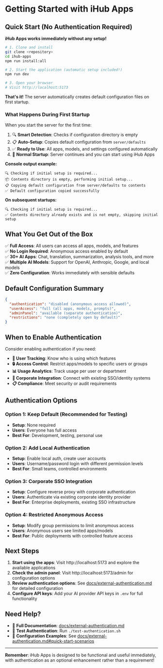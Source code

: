 # Getting Started with iHub Apps

## Quick Start (No Authentication Required)

**iHub Apps works immediately without any setup!**

```bash
# 1. Clone and install
git clone <repository>
cd ihub-apps
npm run install:all

# 2. Start the application (automatic setup included!)
npm run dev

# 3. Open your browser
# Visit http://localhost:5173
```

**That's it!** The server automatically creates default configuration files on first startup.

### What Happens During First Startup

When you start the server for the first time:

1. 🔍 **Smart Detection**: Checks if configuration directory is empty
2. 📋 **Auto-Setup**: Copies default configuration from `server/defaults`
3. ✅ **Ready to Use**: All apps, models, and settings configured automatically
4. 🚀 **Normal Startup**: Server continues and you can start using iHub Apps

**Console output example:**
```
🔍 Checking if initial setup is required...
📦 Contents directory is empty, performing initial setup...
📋 Copying default configuration from server/defaults to contents
✅ Default configuration copied successfully
```

**On subsequent startups:**
```
🔍 Checking if initial setup is required...
✅ Contents directory already exists and is not empty, skipping initial setup
```

## What You Get Out of the Box

✅ **Full Access**: All users can access all apps, models, and features  
✅ **No Login Required**: Anonymous access enabled by default  
✅ **30+ AI Apps**: Chat, translation, summarization, analysis tools, and more  
✅ **Multiple AI Models**: Support for OpenAI, Anthropic, Google, and local models  
✅ **Zero Configuration**: Works immediately with sensible defaults

## Default Configuration Summary

```json
{
  "authentication": "disabled (anonymous access allowed)",
  "userAccess": "full (all apps, models, prompts)",
  "adminPanel": "available (separate authentication)",
  "restrictions": "none (completely open by default)"
}
```

## When to Enable Authentication

Consider enabling authentication if you need:

- **👤 User Tracking**: Know who is using which features
- **🔒 Access Control**: Restrict apps/models to specific users or groups
- **📊 Usage Analytics**: Track usage per user or department
- **🏢 Corporate Integration**: Connect with existing SSO/identity systems
- **📋 Compliance**: Meet security or audit requirements

## Authentication Options

### Option 1: Keep Default (Recommended for Testing)

- **Setup**: None required
- **Users**: Everyone has full access
- **Best For**: Development, testing, personal use

### Option 2: Add Local Authentication

- **Setup**: Enable local auth, create user accounts
- **Users**: Username/password login with different permission levels
- **Best For**: Small teams, controlled environments

### Option 3: Corporate SSO Integration

- **Setup**: Configure reverse proxy with corporate authentication
- **Users**: Authenticate via existing corporate identity provider
- **Best For**: Enterprise deployments, existing SSO infrastructure

### Option 4: Restricted Anonymous Access

- **Setup**: Modify group permissions to limit anonymous access
- **Users**: Anonymous users see limited apps/models
- **Best For**: Public deployments with controlled feature access

## Next Steps

1. **Start using the apps**: Visit http://localhost:5173 and explore the available applications
2. **Check the admin panel**: Visit http://localhost:5173/admin for configuration options
3. **Review authentication options**: See [docs/external-authentication.md](external-authentication.md) for detailed configuration
4. **Configure API keys**: Add your AI provider API keys in `.env` for full functionality

## Need Help?

- 📖 **Full Documentation**: [docs/external-authentication.md](external-authentication.md)
- 🧪 **Test Authentication**: Run `./test-authentication.sh`
- 🔧 **Configuration Examples**: See [docs/external-authentication.md#quick-start-scenarios](external-authentication.md#quick-start-scenarios)

---

**Remember**: iHub Apps is designed to be functional and useful immediately, with authentication as an optional enhancement rather than a requirement!
